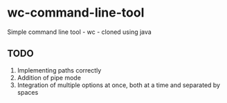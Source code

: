# wc-command-line-tool
Simple command line tool - wc - cloned using java

## TODO
1. Implementing paths correctly
2. Addition of pipe mode
3. Integration of multiple options at once, both at a time
and separated by spaces